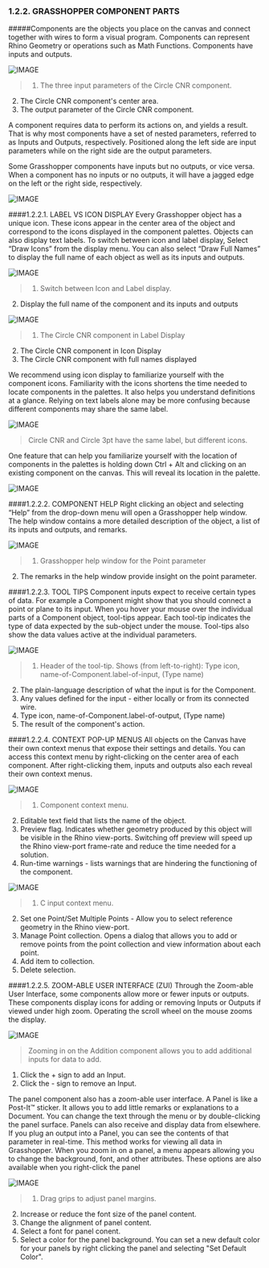 ### 1.2.2. GRASSHOPPER COMPONENT PARTS

#####Components are the objects you place on the canvas and connect together with wires to form a visual program. Components can represent Rhino Geometry or operations such as Math Functions. Components have inputs and outputs.

![IMAGE](images/1-2-2/1-2-2_001-component-parts.png)
>1. The three input parameters of the Circle CNR component.
2. The Circle CNR component's center area.
3. The output parameter of the Circle CNR component.

A component requires data to perform its actions on, and yields a result. That is why most components have a set of nested parameters, referred to as Inputs and Outputs, respectively. Positioned along the left side are input parameters while on the right side are the output parameters.

Some Grasshopper components have inputs but no outputs, or vice versa. When a component has no inputs or no outputs, it will have a jagged edge on the left or the right side, respectively.

![IMAGE](images/1-2-2/1-2-2_002-components-without-outputs.png)

####1.2.2.1. LABEL VS ICON DISPLAY
Every Grasshopper object has a unique icon. These icons appear in
the center area of the object and correspond to the icons displayed in the component palettes. Objects can also display text labels. To switch between icon and label display, Select “Draw Icons” from the display menu. You can also select “Draw Full Names” to display the full name of each object as well as its inputs and outputs.

![IMAGE](images/1-2-2/1-2-2_003-label-icon-screenshot.png)
>1. Switch between Icon and Label display.
2. Display the full name of the component and its inputs and outputs

![IMAGE](images/1-2-2/1-2-2_004-label-icon-fullnames.png)
>1. The Circle CNR component in Label Display
2. The Circle CNR component in Icon Display
3. The Circle CNR component with full names displayed


We recommend using icon display to familiarize yourself with the component icons. Familiarity with the icons shortens the time needed to locate components in the palettes. It also helps you understand definitions at a glance. Relying on text labels alone may be more confusing because different components may share the same label.

![IMAGE](images/1-2-2/1-2-2_005-circle-label-vs-icon.png)
>Circle CNR and Circle 3pt have the same label, but different icons.

One feature that can help you familiarize yourself with the location of
components in the palettes is holding down Ctrl + Alt and clicking on an existing component on the canvas. This will reveal its location in the palette.

![IMAGE](images/1-2-2/1-2-2_006-reveal-location.png)

####1.2.2.2. COMPONENT HELP
Right clicking an object and selecting “Help” from the drop-down menu will open a Grasshopper help window. The help window contains a more detailed description of the object, a list of its inputs and outputs, and remarks.

![IMAGE](images/1-2-2/1-2-2_007-component-help.png)
>1. Grasshopper help window for the Point parameter
2. The remarks in the help window provide insight on the point parameter.

####1.2.2.3. TOOL TIPS
Component inputs expect to receive certain types of data. For example a Component might show that you should connect a point or plane to its input. When you hover your mouse over the individual parts of a Component object, tool-tips appear.  Each tool-tip indicates the type of data expected by the sub-object under the mouse. Tool-tips also show the data values active at the individual parameters.

![IMAGE](images/1-2-2/1-2-2_008-tool-tips.png)
>1. Header of the tool-tip. Shows (from left-to-right):
Type icon, name-of-Component.label-of-input, (Type name)
2. The plain-language description of what the input is for the Component.
3. Any values defined for the input - either locally or from its connected wire.
4. Type icon, name-of-Component.label-of-output, (Type name)
5. The result of the component's action.

####1.2.2.4. CONTEXT POP-UP MENUS
All objects on the Canvas have their own context menus that expose their settings and details. You can access this context menu by right-clicking on the center area of each component. After right-clicking them, inputs and outputs also each reveal their own context menus.

![IMAGE](images/1-2-2/1-2-2_009-context-menus-a.png)
>1. Component context menu.
2. Editable text field that lists the name of the object.
3. Preview flag. Indicates whether geometry produced by this object will be visible in the Rhino view-ports. Switching off preview will speed up the Rhino view-port frame-rate and reduce the time needed for a solution.
4. Run-time warnings - lists warnings that are hindering the functioning of the component.

![IMAGE](images/1-2-2/1-2-2_010-context-menus-b.png)
>1. C input context menu.
2. Set one Point/Set Multiple Points - Allow you to select reference geometry in the Rhino view-port.
3. Manage Point collection.  Opens a dialog that allows you to add or remove points from the point collection and view information about each point.
4. Add item to collection.
5. Delete selection.

####1.2.2.5. ZOOM-ABLE USER INTERFACE (ZUI)
Through the Zoom-able User Interface, some components allow more or fewer inputs or outputs. These components display icons for adding or removing Inputs or Outputs if viewed under high zoom. Operating the scroll wheel on the mouse zooms the display.

![IMAGE](images/1-2-2/1-2-2_011-zoomable-ui.png)
>Zooming in on the Addition component allows you to add additional inputs for data to add.
1. Click the + sign to add an Input.
2. Click the - sign to remove an Input.

The panel component also has a zoom-able user interface. A Panel is like a Post-It™ sticker. It allows you to add little remarks or explanations to a Document. You can change the text through the menu or by double-clicking the panel surface. Panels can also receive and display data from elsewhere. If you plug an output into a Panel, you can see the contents of that parameter in real-time. This method works for viewing all data in Grasshopper. When you zoom in on a panel, a menu appears allowing you to change the background, font, and other attributes. These options are also available when you right-click the panel

![IMAGE](images/1-2-2/1-2-2_012-zoomable-panel.png)
>1. Drag grips to adjust panel margins.
2. Increase or reduce the font size of the panel content.
3. Change the alignment of panel content.
4. Select a font for panel conent.
5. Select a color for the panel background. You can set a new default color for your panels by right clicking the panel and selecting "Set Default Color".


